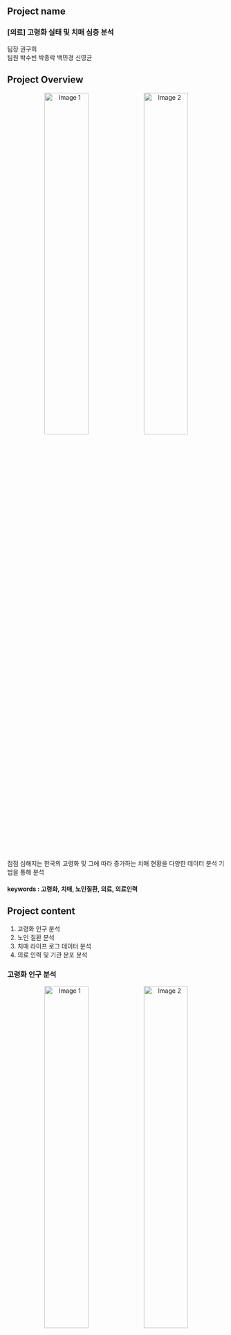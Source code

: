 ## Project name
### [의료] 고령화 실태 및 치매 심층 분석

팀장 권구희  
팀원 박수빈 박종락 백민경 신영균


## Project Overview

<p align="center">
  <img src="https://github.com/user-attachments/assets/42d41c0c-b409-42ba-b235-1c3f6c595c9b" alt="Image 1" width="45%"/>
  <img src="https://github.com/user-attachments/assets/50a8f570-4f4d-4c92-8c4d-fb69dd6ed63b" alt="Image 2" width="45%"/>
</p>



점점 심해지는 한국의 고령화 및 그에 따라 증가하는 치매 현황을 다양한 데이터 분석 기법을 통해 분석 

#### keywords : 고령화, 치매, 노인질환, 의료, 의료인력

## Project content

1. 고령화 인구 분석
2. 노인 질환 분석
3. 치매 라이프 로그 데이터 분석
4. 의료 인력 및 기관 분포 분석

### 고령화 인구 분석
<p align="center">
  <img src="https://github.com/user-attachments/assets/690ab644-7ebf-4307-bea5-db58310e9064" alt="Image 1" width="45%"/>
  <img src="https://github.com/user-attachments/assets/76adb2e0-c213-4fe0-86bc-6c788cd19f53" alt="Image 2" width="45%"/>
</p>
LSTM (Long Short-Term Memory) 모델을 사용하여 향후 30년간 노인 인구 비율을 예측했을 때 한국은 초고령사회에 근접해 있으며, 2047년까지 노인 인구 비율이 50%를 초과할 것으로 예상  
이렇듯 고령화는 심각한 사회적 문제이며 이에 따른 부과적인 사회 문제를 야기, 특히 노인 질병에 집중해 분석을 시작했습니다.

### 노인 질환 분석
노인에게 영향을 미치는 다양한 질병의 유병률과 영향을 분석  
<p align="center">
  <img src="https://github.com/user-attachments/assets/a4772f00-30a2-47a3-b334-633ac615be2e" alt="Image 1" width="45%"/>
  <img src="https://github.com/user-attachments/assets/580a21d6-1eda-49ab-9f45-a29255a464f0" alt="Image 2" width="45%"/>
</p>
치매의 발생률은 연령이 증가할수록 급격히 증가하며, 여성에게서 더 높은 비율로 나타남을 확인    



특히, 나이와 치매 발생 간의 상관관계가 80%에 달하기 때문에 우리는 치매를 중심으로 분석을 진행했습니다.  

### 치매 라이프 로그 데이터 분석

[AI Hub 치매 데이터셋](https://aihub.or.kr/aihubdata/data/view.do?currMenu=115&topMenu=100&aihubDataSe=realm&dataSetSn=226) 을 이용한 치매 환자
분석을 수행했습니다. 해당 데이터셋은 웨어러블 기기에서 수집한 치매 단계별 수면 및 활동 패턴과 관련된 변수들을 포함하고 있습니다.

<p align="center">
  <img src="https://github.com/user-attachments/assets/f440cf64-a029-453a-b1b0-8c2bc311bfbb" alt="Image" width="40%">
</p>


경도인지장애(MCI) 환자는 47명, 인지정상(CN) 환자는 85명, 치매(Dem) 환자는 9명으로 구성되어 있는 데이터셋 입니다.
<p align="center">
  <img width="350" alt="image" src="https://github.com/user-attachments/assets/82fb15bb-7742-497a-ab17-1dcb1410803e">
</p>


활동 및 수면 변수들 간의 관계를 분석한 결과 비활동시간과 수면은 양의 상관관계를 가짐을 확인했습니다.

<img width="831" alt="image" src="https://github.com/user-attachments/assets/ab791d7b-8f02-4e95-8663-1c59f8a268fb">


특히 치매군은 다른 그룹에 비해 활동 수준이 낮고 수면 시간이 증가했습니다. 활동 시간과 가벼운 운동 시간 등에서 그 차이를 두드러지게 확인 할 수 있습니다.
<img width="858" alt="image" src="https://github.com/user-attachments/assets/d1f05c5f-f430-4f15-87bc-bb5c2f62fcca">


#### 검정실시

시각화로 차이를 알아볼 뿐만 아니라, 정확하게 집단간의 차이가 있는지 알아보고자 통계적 검정 실시했습니다


정규성을 만족하지 않아, 비모수적 방법인  Kruskal-Wallis test  사용

그래프에서 가장 많은 차이를 확인할 수  있었던 다섯개의 변수를 확인하였고, 아래는 그 결과 입니다.
| Variable        | H-statistic | p-value  |
|-----------------|-------------|----------|
| 휴식시간          | 8.659603    | 0.013170 |
| 가벼운 수면시간    | 9.051453    | 0.010827 |
| 뒤척임 비율       | 7.095563    | 0.028788 |
| 수면 시기 점수    | 6.685152    | 0.035346 |
| 깊은 수면 점수    | 6.057222    | 0.048383 |

결론적으로 정상, 경도 인지 장애, 치매 세 그룹 간에 활동 및 수면 변수에서 유의미한 차이가 있다는 것을 확인할 수 있었습니다.


어떤 그룹끼리의 차이가 있는지 더 정확히 확인해보기 위해 Dunn’s test를 수행하였고, 아래는 일부 결과입니다.

| Dunn’s test : Activity Rest | 정상 | 치매 | 경도 치매 |
|------------|------|------|-----------|
| **정상**   | 1    | **0.0033** | 0.7045    |
| **치매**   | **0.0033** | 1    | **0.0082**  |
| **경도 치매** | 0.7045 | **0.0082** | 1         |

대부분의 변수에서 정상과 치매 사이에 뚜렷한 차이를 볼 수 있었습니다. 더 자세한 분석은 ppt를 참고해 주세요.

#### 결론적으로 치매 환자는 다른 그룹에 비해 활동 수준이 낮고 수면 시간이 증가함을 확인할 수  있었습니다



### 의료 인력 및 기관 분포 분석
#### 그렇다면, 이런 치매 환자를 위한 의료 인력과 시설은 충분할까요? 

<p align="center">
  <img src="https://github.com/user-attachments/assets/6cfff8a8-5d7f-4040-92c8-128056a34e8e" alt="Image 1" width="48%">
  <img src="https://github.com/user-attachments/assets/ba07c21a-bc96-4d78-bac8-42355f0e7a26" alt="Image 2" width="48%">
</p>
도시 지역과 비도시 지역 간 의료 인력 분포에 큰 불균형이 존재함을 확인할 수 있었습니다.


## Project conclusion
고령화 사회로 빠르게 진입하고 있는 한국에서, 나이와 높은 상관관계를 가진 치매 예방 및 관리의 중요성이 더욱 부각될 것입니다. 


분석 결과, 치매 환자들은 정상인과 비교하여 활동량이 현저히 감소하고 수면 패턴에 뚜렷한 변화가 나타났습니다.
라이프 로그 데이터와 같은 객관적 데이터를 활용하여 치매의 조기 발견과 치료를 위한 인사이트를 얻을 수 있을 것이라 기대할 수 있습니다. 


또한, 의료 인력과 시설의 지역별 불균형 문제를 해결하여, 치매 환자들이 적절한 치료와 지원을 받을 수 있도록 하는 정책적 노력이 필요합니다.




